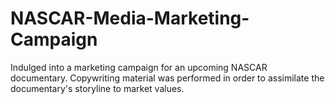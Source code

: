 # NASCAR-Media-Marketing-Campaign
Indulged into a marketing campaign for an upcoming NASCAR documentary. Copywriting material was performed in order to assimilate the documentary's storyline to market values.
